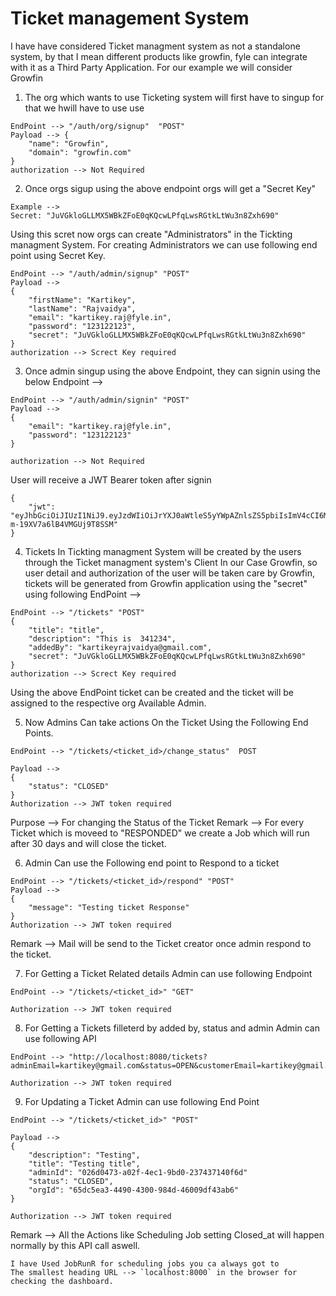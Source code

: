 
# Ticket management System

I have have considered Ticket managment system as not a standalone system, by that I mean different products like growfin, fyle can integrate with it as a Third Party Application.
For our example we will consider Growfin

1. The org which wants to use Ticketing system will first have to singup for that we hwill have to use use 

````
EndPoint --> "/auth/org/signup"  "POST"
Payload --> {
    "name": "Growfin",
    "domain": "growfin.com"
}
authorization --> Not Required 
````

2. Once orgs sigup using the above endpoint orgs will get a "Secret Key" 

```
Example --> 
Secret: "JuVGkloGLLMX5WBkZFoE0qKQcwLPfqLwsRGtkLtWu3n8Zxh690"
```

Using this scret now orgs can create "Administrators" in the Tickting managment System.
For creating Administrators we can use following end point using Secret Key.

```
EndPoint --> "/auth/admin/signup" "POST"
Payload --> 
{
    "firstName": "Kartikey",
    "lastName": "Rajvaidya",
    "email": "kartikey.raj@fyle.in",
    "password": "123122123",
    "secret": "JuVGkloGLLMX5WBkZFoE0qKQcwLPfqLwsRGtkLtWu3n8Zxh690"
}
authorization --> Screct Key required
```


3. Once admin singup using the above Endpoint, they can signin using the below Endpoint --> 
```
EndPoint --> "/auth/admin/signin" "POST"
Payload --> 
{
    "email": "kartikey.raj@fyle.in",
    "password": "123122123"
}

authorization --> Not Required 
```
User will receive a JWT Bearer token after signin 

```
{
    "jwt": "eyJhbGciOiJIUzI1NiJ9.eyJzdWIiOiJrYXJ0aWtleS5yYWpAZnlsZS5pbiIsImV4cCI6MTYxODkwNzQ3OSwiaWF0IjoxNjE4ODcxNDc5fQ.JyC0hOwAATnKm4dqKB8-m-19XV7a6lB4VMGUj9T8SSM"
}
```



4. Tickets In Tickting managment System will be created by the users through the Ticket managment system's Client In our Case Growfin, so user detail and authorization of the user will be taken care by Growfin, tickets will be generated from Growfin application using the "secret" using following EndPoint -->

```
EndPoint --> "/tickets" "POST"
{
    "title": "title",
    "description": "This is  341234",
    "addedBy": "kartikeyrajvaidya@gmail.com",
    "secret": "JuVGkloGLLMX5WBkZFoE0qKQcwLPfqLwsRGtkLtWu3n8Zxh690"
}
authorization --> Screct Key required
````

Using the above EndPoint ticket can be created and the ticket will be assigned to the respective org Available Admin.


5. Now Admins Can take actions On the Ticket Using the Following End Points.

```
EndPoint --> "/tickets/<ticket_id>/change_status"  POST

Payload --> 
{
    "status": "CLOSED"
}
Authorization --> JWT token required
````

Purpose --> For changing the Status of the Ticket 
Remark --> For every Ticket which is moveed to "RESPONDED" we create a Job which will run after 30 days and will close the ticket.



6. Admin Can use the Following end point to Respond to a ticket 

```
EndPoint --> "/tickets/<ticket_id>/respond" "POST"
Payload --> 
{
    "message": "Testing ticket Response"
}
Authorization --> JWT token required
````
Remark -->  Mail will be send to the Ticket creator once admin respond to the ticket.



7. For Getting a Ticket Related details Admin can use following Endpoint

```
EndPoint --> "/tickets/<ticket_id>" "GET"

Authorization --> JWT token required

```


8. For Getting a Tickets filleterd by added by, status and admin Admin can use following API 

```
EndPoint --> "http://localhost:8080/tickets?adminEmail=kartikey@gmail.com&status=OPEN&customerEmail=kartikey@gmail.com"

Authorization --> JWT token required
```



9. For Updating a Ticket Admin can use following End Point 

```
EndPoint --> "/tickets/<ticket_id>" "POST"

Payload --> 
{
    "description": "Testing", 
    "title": "Testing title",
    "adminId": "026d0473-a02f-4ec1-9bd0-237437140f6d"
    "status": "CLOSED",
    "orgId": "65dc5ea3-4490-4300-984d-46009df43ab6"
}

Authorization --> JWT token required
````

Remark --> All the Actions like Scheduling Job setting Closed_at will happen normally by this API call aswell.


```
I have Used JobRunR for scheduling jobs you ca always got to
The smallest heading URL --> `localhost:8000` in the browser for checking the dashboard.

```


